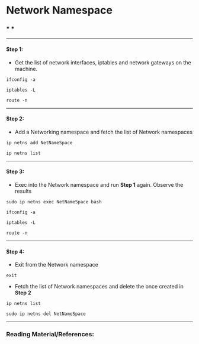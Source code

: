 # **Network Namespace**

### * *

-------

#### Step 1:

* Get the list of network interfaces, iptables and network gateways on the machine.

```commandline
ifconfig -a

iptables -L

route -n
```

-------

#### Step 2:

* Add a Networking namespace and fetch the list of Network namespaces

```commandline
ip netns add NetNameSpace

ip netns list
```

-------

#### Step 3:

* Exec into the Network namespace and run **Step 1** again. Observe the results

```commandline
sudo ip netns exec NetNameSpace bash

ifconfig -a

iptables -L

route -n
```

-------

#### Step 4:

* Exit from the Network namespace

```commandline
exit
```

* Fetch the list of Network namespaces and delete the once created in **Step 2**

```commandline
ip netns list

sudo ip netns del NetNameSpace
```

---------

### Reading Material/References:

